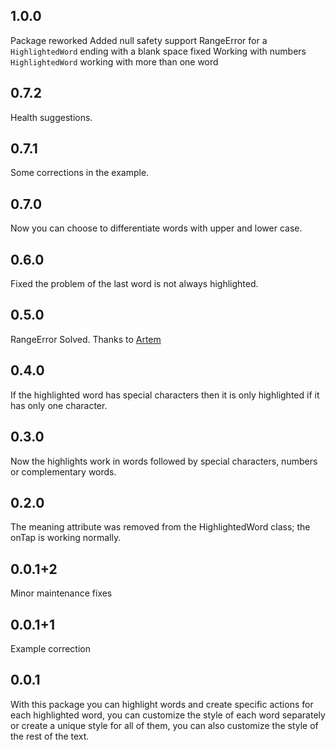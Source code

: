## 1.0.0
Package reworked
Added null safety support
RangeError for a `HighlightedWord` ending with a blank space fixed
Working with numbers
`HighlightedWord` working with more than one word

## 0.7.2
Health suggestions.

## 0.7.1
Some corrections in the example.

## 0.7.0
Now you can choose to differentiate words with upper and lower case.

## 0.6.0
Fixed the problem of the last word is not always highlighted.

## 0.5.0
RangeError Solved.
Thanks to [Artem](https://github.com/ashkryab)

## 0.4.0
If the highlighted word has special characters then it is only highlighted if it has only one character.

## 0.3.0
Now the highlights work in words followed by special characters, numbers or complementary words.

## 0.2.0
The meaning attribute was removed from the HighlightedWord class; the onTap is working normally.

## 0.0.1+2
Minor maintenance fixes

## 0.0.1+1
Example correction

## 0.0.1
With this package you can highlight words and create specific actions for each highlighted word, you can customize the style of each word separately or create a unique style for all of them, you can also customize the style of the rest of the text.